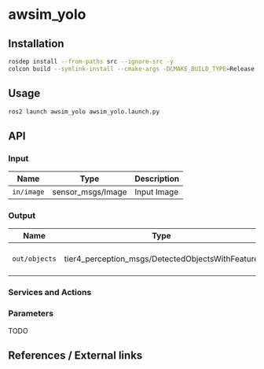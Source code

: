 # awsim_yolo
<!-- Required -->
<!-- Package description -->

## Installation
<!-- Required -->
<!-- Things to consider:
    - How to build package? 
    - Are there any other 3rd party dependencies required? -->

```bash
rosdep install --from-paths src --ignore-src -y
colcon build --symlink-install --cmake-args -DCMAKE_BUILD_TYPE=Release -DCMAKE_EXPORT_COMPILE_COMMANDS=On --packages-up-to awsim_yolo
```

## Usage
<!-- Required -->
<!-- Things to consider:
    - Launching package. 
    - Exposed API (example service/action call. -->

```bash
ros2 launch awsim_yolo awsim_yolo.launch.py
```

## API
<!-- Required -->
<!-- Things to consider:
    - How do you use the package / API? -->

### Input

| Name         | Type                  | Description  |
| ------------ | --------------------- | ------------ |
| `in/image` | sensor_msgs/Image | Input Image |

### Output

| Name         | Type                  | Description  |
| ------------ | --------------------- | ------------ |
| `out/objects` | tier4_perception_msgs/DetectedObjectsWithFeature | 2D bounding boxes info |

### Services and Actions


### Parameters

TODO


## References / External links
<!-- Optional -->
